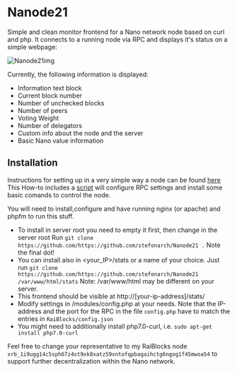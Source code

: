 # Nanode21

Simple and clean monitor frontend for a Nano network node based on curl and php.
It connects to a running node via RPC and displays it's status on a simple webpage:

![Nanode21img](https://github.com/stefonarch/phpNodeXRai/blob/master/preview1.png) 

Currently, the following information is displayed:
* Information text block
* Current block number
* Number of unchecked blocks
* Number of peers
* Voting Weight
* Number of delegators
* Custom info about the node and the server
* Basic Nano value information


## Installation

Instructions for setting up in a very simple way a node can be found [here](http://nanode21.cloud/setupnode.htm)
This How-to includes a [script](https://gist.github.com/stefonarch/61d21152a0b71341e4c4a1b5a0df7795)  will configure RPC settings and install some basic comands to control the node.

You will need to install,configure and have running nginx (or apache) and phpfm to run this stuff.

*  To install in server root you need to empty it first, then change in the server root Run `git clone https://github.com/https://github.com/stefonarch/Nanode21 .`
Note the final dot!
* You can install also in <your_IP>/stats or a name of your choice. Just run
`git clone https://github.com/https://github.com/stefonarch/Nanode21 /var/www/html/stats`
Note: /var/www/html may be different on your server.
* This frontend should be visible at http://[your-ip-address]/stats/
* Modify settings in /modules/config.php at your needs. 
Note that the IP-address and the port for the RPC  in the file `config.php` have to  match the entries in `RaiBlocks/config.json`
* You might need to additionally install php7.0-curl, i.e. `sudo apt-get install php7.0-curl`

Feel free to change your representative to my RaiBlocks node `xrb_1i9ugg14c5sph67z4st9xk8xatz59xntofqpbagaihctg6ngog1f45mwoa54` to support further decentralization within the Nano network.






